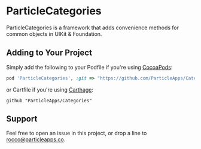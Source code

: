 # ParticleCategories
ParticleCategories is a framework that adds convenience methods for common objects in UIKit & Foundation.

## Adding to Your Project
Simply add the following to your Podfile if you're using [CocoaPods](http://cocoapods.org):

``` ruby
pod 'ParticleCategories', :git => "https://github.com/ParticleApps/Categories.git"
```

or Cartfile if you're using [Carthage](https://github.com/Carthage/Carthage):

```
github "ParticleApps/Categories"
```

## Support

Feel free to open an issue in this project, or drop a line to <rocco@particleapps.co>.
